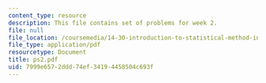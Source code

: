 ```yaml
---
content_type: resource
description: This file contains set of problems for week 2.
file: null
file_location: /coursemedia/14-30-introduction-to-statistical-method-in-economics-spring-2006/7999e6572ddd74ef34194458504c693f_ps2.pdf
file_type: application/pdf
resourcetype: Document
title: ps2.pdf
uid: 7999e657-2ddd-74ef-3419-4458504c693f
---
```

